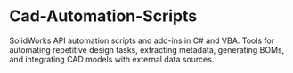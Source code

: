 # Cad-Automation-Scripts
SolidWorks API automation scripts and add-ins in C# and VBA. Tools for automating repetitive design tasks, extracting metadata, generating BOMs, and integrating CAD models with external data sources.
